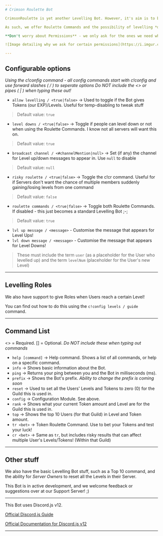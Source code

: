 ```yaml
---
# Crimson Roulette Bot

CrimsonRoulette is yet another Levelling Bot. However, it's aim is to be more unique!

As such, we offer Roulette Commands and the possibility of levelling *down* as well as up!

**Don't worry about Permissions** - we only ask for the ones we need when you invite the Bot to your Server.

![Image detailing why we ask for certain permissions](https://i.imgur.com/oQyFRqv.png)

---
```


## Configurable options
*Using the c!config command - all config commands start with c!config and use forward slashes ( / ) to seperate options
Do NOT include the <> or pipes ( | ) when typing these out!*

- `allow levelling / <true|false>` -> Used to toggle if the Bot gives Tokens (our EXP)/Levels. Useful for temp-disabling to tweak stuff
> Default value: `true`

- `level downs / <true|false>` -> Toggle if people can level down or not when using the Roulette Commands. I know not all servers will want this on.
> Default value: `true`

- `broadcast channel / <#channelMention|null>` -> Set (if any) the channel for Level up/down messages to appear in. Use `null` to disable
> Default value: `null`

- `risky roulette / <true|false>` -> Toggle the c!cr command. Useful for if Servers don't want the chance of multiple members suddenly gaining/losing levels from one command
> Default value: `false`

- `roulette commands / <true|false>` -> Toggle both Roulette Commands. If disabled - this just becomes a standard Levelling Bot ;-;
> Default value: `true`

- `lvl up message / <message>` - Customise the message that appears for Level Ups!
- `lvl down message / <message>` - Customise the message that appears for Level Downs!
> These must include the term `user` (as a placeholder for the User who levelled up) and the term `levelNum` (placeholder for the User's new Level)

---

## Levelling Roles
We also have support to give Roles when Users reach a certain Level!

You can find out how to do this using the `c!config levels / guide` command.

---

## Command List
<> = Required. \[\] = Optional. *Do NOT include these when typing out commands*

- `help [command]` -> Help command. Shows a list of all commands, or help on a specific command.
- `info` -> Shows basic information about the Bot.
- `ping` -> Returns your ping between you and the Bot in milliseconds (ms). 
- `prefix` -> Shows the Bot's prefix. *Ability to change the prefix is coming soon*
- `reset` -> Used to set all the Users' Levels and Tokens to zero (0) for the Guild this is used in.
- `config` -> Configuration Module. See above.
- `rank` -> Shows what your current Token amount and Level are for the Guild this is used in.
- `top` -> Shows the top 10 Users (for that Guild) in Level and Token amount.
- `tr <bet>` -> Token Roulette Command. Use to bet your Tokens and test your luck!
- `cr <bet>` -> Same as `tr`, but includes risky results that can affect multiple User's Levels/Tokens! (Within that Guild)

---

## Other stuff
We also have the basic Levelling Bot stuff, such as a Top 10 command, and the ability for *Server Owners* to reset all the Levels in their Server.

This Bot is in active development, and we welcome feedback or suggestions over at our Support Server! ;)

---
This Bot uses Discord.js v12.

[Official Discord.js Guide](https://discordjs.guide/preparations/)

[Official Documentation for Discord.js v12](https://discord.js.org/#/docs/main/master/)

---
